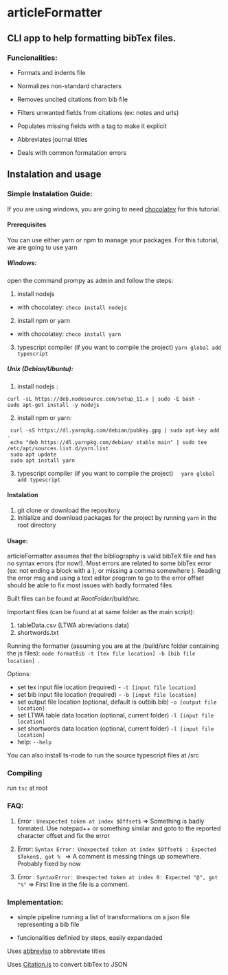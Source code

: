 # articleFormatter

## CLI app to help formatting bibTex files. 

### Funcionalities:

* Formats and indents file

* Normalizes non-standard characters

* Removes uncited citations from bib file

* Filters unwanted fields from citations (ex: notes and urls)

* Populates missing fields with a tag to make it explicit

* Abbreviates journal titles

* Deals with common formatation errors


## Instalation and usage
 
### Simple Instalation Guide:
  
  If you are using windows, you are going to need [chocolatey](https://chocolatey.org/install) for this tutorial.
  
  #### Prerequisites
  
  You can use either yarn or npm to manage your packages. For this tutorial, we are going to use yarn
  
  ##### Windows:
  
   open the command prompy as admin and follow the steps:
 
  1. install nodejs
  * with chocolatey: `choco install nodejs`
  
  2. install npm or yarn
  * with chocolatey: `choco install yarn`
  
  3. typescript compiler (if you want to compile the project)
   `yarn global add typescript`
  
  
  ##### Unix (Debian/Ubuntu):
  
   1. install nodejs :
   
    curl -sL https://deb.nodesource.com/setup_11.x | sudo -E bash -
    sudo apt-get install -y nodejs
    
   2.  install npm or yarn:
   
     curl -sS https://dl.yarnpkg.com/debian/pubkey.gpg | sudo apt-key add -
     echo "deb https://dl.yarnpkg.com/debian/ stable main" | sudo tee /etc/apt/sources.list.d/yarn.list
     sudo apt update
     sudo apt install yarn
     
   3. typescript compiler (if you want to compile the project)
   `  yarn global add typescript`

#### Instalation
  
  
  1. git clone or download the repository
  2. Initialize and download packages for the project by running `yarn` in the root directory
  
#### Usage:
  
  articleFormatter assumes that the bibliography is valid bibTeX file and has no syntax errors (for now!). Most errors are related to some bibTex error (ex: not ending a block with a }, or missing a comma somewhere ). Reading the error msg and using a text editor program to go to the error offset should be able to fix most issues with badly formated files

  Built files can be found at $RootFolder$/build/src. 
  
  Important files (can be found at at same folder as the main script):
  1.  tableData.csv (LTWA abreviations data)
  2.  shortwords.txt 
  
  
  Running the formatter (assuming you are at the /build/src folder containing the js files): `node formatBib -t [tex file location] -b [bib file location] `. 
  
   Options:
   *   set tex input file location (required) - `-t [input file location]` 
   *  set bib input file location (required) - `-b [input file location]` 
   *   set output file location (optional, default is outbib.bib) `-o [output file location]`
   *   set LTWA table data location (optional, current folder) `-l [input file location]`
   *   set shortwords data location (optional, current folder) `-l [input file location]`
   *   help: `--help`
    
 You can also install ts-node to run the source typescript files at /src

### Compiling
  run `tsc` at root
  
### FAQ:

1. Error : `Unexpected token at index $Offset$` => Something is badly formated. Use notepad++ or something similar and goto to the reported character offset and fix the error

2. Error: `Syntax Error: Unexpected token at index $Offset$ : Expected $Token$, got % ` => A comment is messing things up somewhere. Probably fixed by now

3. Error : `SyntaxError: Unexpected token at index 0: Expected "@", got "%"` => First line in the file is a comment.

### Implementation:

  * simple pipeline running a list of transformations on a json file representing a bib file
  
  * funcionalities definied by steps, easily expandaded
  
  Uses [abbrevIso](https://github.com/marcinwrochna/abbrevIso) to abbreviate titles
  
  Uses [Citation.js](https://citation.js.org/) to convert bibTex to JSON


  
  
  
